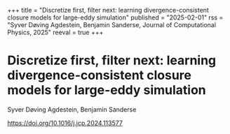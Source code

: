 +++
title = "Discretize first, filter next: learning divergence-consistent closure models for large-eddy simulation"
published = "2025-02-01"
rss = "Syver Døving Agdestein, Benjamin Sanderse, Journal of Computational Physics, 2025"
reeval = true
+++

# Discretize first, filter next: learning divergence-consistent closure models for large-eddy simulation

Syver Døving Agdestein, Benjamin Sanderse

<https://doi.org/10.1016/j.jcp.2024.113577>
